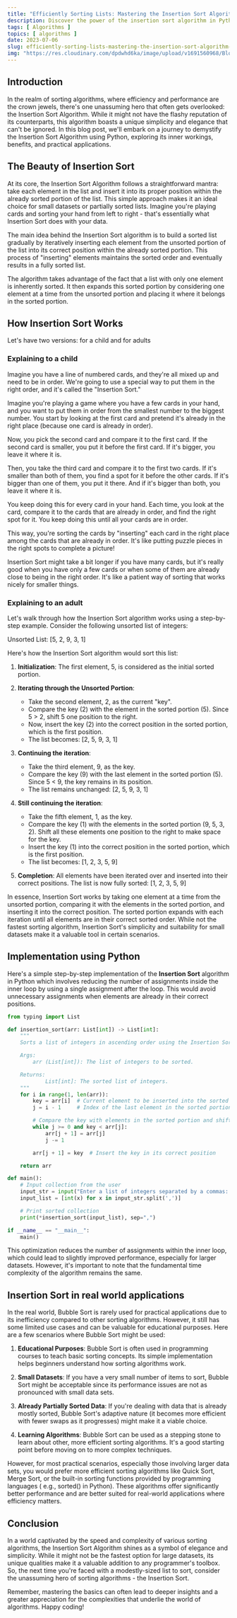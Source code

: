 ```yaml
---
title: "Efficiently Sorting Lists: Mastering the Insertion Sort Algorithm in Python"
description: Discover the power of the insertion sort algorithm in Python and learn how to efficiently sort lists for improved data organization. Explore step-by-step implementation, practical examples, and tips for optimizing sorting performance.
tags: [ Algorithms ]
topics: [ algorithms ]
date: 2023-07-06
slug: efficiently-sorting-lists-mastering-the-insertion-sort-algorithm-in-python
img: "https://res.cloudinary.com/dpdwhd6ka/image/upload/v1691560968/Blog/articles/algorithms/bolohyzwbz34pedr1zpp.png"
---
```


## Introduction

In the realm of sorting algorithms, where efficiency and performance are the crown jewels, there's one unassuming hero
that often gets overlooked: the Insertion Sort Algorithm. While it might not have the flashy reputation of its
counterparts, this algorithm boasts a unique simplicity and elegance that can't be ignored. In this blog post, we'll
embark on a journey to demystify the Insertion Sort Algorithm using Python, exploring its inner workings, benefits, and
practical applications.

## The Beauty of Insertion Sort

At its core, the Insertion Sort Algorithm follows a straightforward mantra: take each element in the list and insert it
into its proper position within the already sorted portion of the list. This simple approach makes it an ideal choice
for small datasets or partially sorted lists. Imagine you're playing cards and sorting your hand from left to right -
that's essentially what Insertion Sort does with your data.

The main idea behind the Insertion Sort algorithm is to build a sorted list gradually by iteratively inserting each
element from the unsorted portion of the list into its correct position within the already sorted portion. This process
of "inserting" elements maintains the sorted order and eventually results in a fully sorted list.

The algorithm takes advantage of the fact that a list with only one element is inherently sorted. It then expands this
sorted portion by considering one element at a time from the unsorted portion and placing it where it belongs in the
sorted portion.

## How Insertion Sort Works

Let's have two versions: for a child and for adults

### Explaining to a child

Imagine you have a line of numbered cards, and they're all mixed up and need to be in order. We're going to use a
special way to put them in the right order, and it's called the "Insertion Sort."

Imagine you're playing a game where you have a few cards in your hand, and you want to put them in order from the
smallest number to the biggest number. You start by looking at the first card and pretend it's already in the right
place (because one card is already in order).

Now, you pick the second card and compare it to the first card. If the second card is smaller, you put it before the
first card. If it's bigger, you leave it where it is.

Then, you take the third card and compare it to the first two cards. If it's smaller than both of them, you find a spot
for it before the other cards. If it's bigger than one of them, you put it there. And if it's bigger than both, you
leave it where it is.

You keep doing this for every card in your hand. Each time, you look at the card, compare it to the cards that are
already in order, and find the right spot for it. You keep doing this until all your cards are in order.

This way, you're sorting the cards by "inserting" each card in the right place among the cards that are already in
order. It's like putting puzzle pieces in the right spots to complete a picture!

Insertion Sort might take a bit longer if you have many cards, but it's really good when you have only a few cards or
when some of them are already close to being in the right order. It's like a patient way of sorting that works nicely
for smaller things.

### Explaining to an adult

Let's walk through how the Insertion Sort algorithm works using a step-by-step example. Consider the following unsorted
list of integers:

Unsorted List: [5, 2, 9, 3, 1]

Here's how the Insertion Sort algorithm would sort this list:

1. **Initialization**: The first element, 5, is considered as the initial sorted portion.
2. **Iterating through the Unsorted Portion**:

    - Take the second element, 2, as the current "key".
    - Compare the key (2) with the element in the sorted portion (5). Since 5 > 2, shift 5 one position to the right.
    - Now, insert the key (2) into the correct position in the sorted portion, which is the first position.
    - The list becomes: [2, 5, 9, 3, 1]

3. **Continuing the iteration**:

    - Take the third element, 9, as the key.
    - Compare the key (9) with the last element in the sorted portion (5). Since 5 < 9, the key remains in its position.
    - The list remains unchanged: [2, 5, 9, 3, 1]

4. **Still continuing the iteration**:

    - Take the fifth element, 1, as the key.
    - Compare the key (1) with the elements in the sorted portion (9, 5, 3, 2). Shift all these elements one position to
      the right to make space for the key.
    - Insert the key (1) into the correct position in the sorted portion, which is the first position.
    - The list becomes: [1, 2, 3, 5, 9]

5. **Completion**: All elements have been iterated over and inserted into their correct positions. The list is now fully
   sorted: [1, 2, 3, 5, 9]

In essence, Insertion Sort works by taking one element at a time from the unsorted portion, comparing it with the
elements in the sorted portion, and inserting it into the correct position. The sorted portion expands with each
iteration until all elements are in their correct sorted order. While not the fastest sorting algorithm, Insertion
Sort's simplicity and suitability for small datasets make it a valuable tool in certain scenarios.

## Implementation using Python

Here's a simple step-by-step implementation of the **Insertion Sort** algorithm in Python
which involves reducing the number of assignments inside the inner loop by using a single assignment after the loop.
This would avoid unnecessary assignments when elements are already in their correct positions.

```python [insertion_sort.py]
from typing import List

def insertion_sort(arr: List[int]) -> List[int]:
    """
    Sorts a list of integers in ascending order using the Insertion Sort algorithm.

    Args:
        arr (List[int]): The list of integers to be sorted.

    Returns:
            List[int]: The sorted list of integers.
    """
    for i in range(1, len(arr)):
        key = arr[i]  # Current element to be inserted into the sorted portion
        j = i - 1     # Index of the last element in the sorted portion

        # Compare the key with elements in the sorted portion and shift as needed
        while j >= 0 and key < arr[j]:
            arr[j + 1] = arr[j]
            j -= 1

        arr[j + 1] = key  # Insert the key in its correct position

    return arr

def main():
    # Input collection from the user
    input_str = input("Enter a list of integers separated by a commas: ")
    input_list = [int(x) for x in input_str.split(',')]

    # Print sorted collection
    print(*insertion_sort(input_list), sep=",")

if __name__ == "__main__":
    main()
```

This optimization reduces the number of assignments within the inner loop, which could lead to slightly improved
performance, especially for larger datasets. However, it's important to note that the fundamental time complexity of the
algorithm remains the same.

## Insertion Sort in real world applications

In the real world, Bubble Sort is rarely used for practical applications due to its inefficiency compared to other
sorting algorithms. However, it still has some limited use cases and can be valuable for educational purposes. Here are
a few scenarios where Bubble Sort might be used:

1. **Educational Purposes**: Bubble Sort is often used in programming courses to teach basic sorting concepts. Its
   simple
   implementation helps beginners understand how sorting algorithms work.

2. **Small Datasets**: If you have a very small number of items to sort, Bubble Sort might be acceptable since its
   performance issues are not as pronounced with small data sets.

3. **Already Partially Sorted Data**: If you're dealing with data that is already mostly sorted, Bubble Sort's adaptive
   nature (it becomes more efficient with fewer swaps as it progresses) might make it a viable choice.

4. **Learning Algorithms**: Bubble Sort can be used as a stepping stone to learn about other, more efficient sorting
   algorithms. It's a good starting point before moving on to more complex techniques.

However, for most practical scenarios, especially those involving larger data sets, you would prefer more efficient
sorting algorithms like Quick Sort, Merge Sort, or the built-in sorting functions provided by programming languages (
e.g., sorted() in Python). These algorithms offer significantly better performance and are better suited for real-world
applications where efficiency matters.

## Conclusion

In a world captivated by the speed and complexity of various sorting algorithms, the Insertion Sort Algorithm shines as
a symbol of elegance and simplicity. While it might not be the fastest option for large datasets, its unique qualities
make it a valuable addition to any programmer's toolbox. So, the next time you're faced with a modestly-sized list to
sort, consider the unassuming hero of sorting algorithms - the Insertion Sort.

Remember, mastering the basics can often lead to deeper insights and a greater appreciation for the complexities that
underlie the world of algorithms. Happy coding!
